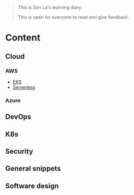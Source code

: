 > This is Son La's learning diary.
>
> This is open for everyone to read and give feedback.

# Content

## Cloud

### AWS
* [EKS](cloud/aws/eks.md)
* [Serverless](cloud/aws/serverless.md)


### Azure


## DevOps


## K8s

## Security

## General snippets

## Software design